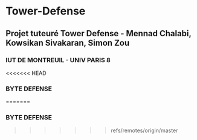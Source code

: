 Tower-Defense
======
Projet tuteuré Tower Defense - Mennad Chalabi, Kowsikan Sivakaran, Simon Zou
-----
###		IUT DE MONTREUIL - UNIV PARIS 8
	
<<<<<<< HEAD
###				BYTE DEFENSE
=======
###			BYTE DEFENSE
>>>>>>> refs/remotes/origin/master
